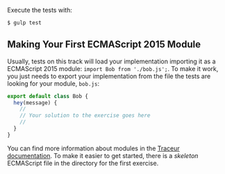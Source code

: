 Execute the tests with:

```bash
$ gulp test
```

## Making Your First ECMAScript 2015 Module

Usually, tests on this track will load your implementation importing it as a
ECMAScript 2015 module: `import Bob from './bob.js';`. To make it work, you just
needs to export your implementation from the file the tests are looking for
your module, `bob.js`:

```javascript
export default class Bob {
  hey(message) {
	//
	// Your solution to the exercise goes here
	//
  }
}
```

You can find more information about modules in the
[Traceur documentation](https://github.com/google/traceur-compiler/wiki/LanguageFeatures#modules).
To make it easier to get started, there is a *skeleton* ECMAScript file in the
directory for the first exercise.
